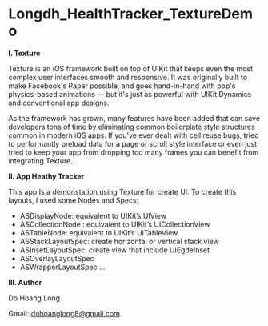 # Longdh_HealthTracker_TextureDemo

**I. Texture**
  
  Texture is an iOS framework built on top of UIKit that keeps even the most complex user interfaces smooth and responsive. It was originally built to make Facebook's Paper possible, and goes hand-in-hand with pop's physics-based animations — but it's just as powerful with UIKit Dynamics and conventional app designs.
  
  As the framework has grown, many features have been added that can save developers tons of time by eliminating common boilerplate style structures common in modern iOS apps. If you've ever dealt with cell reuse bugs, tried to performantly preload data for a page or scroll style interface or even just tried to keep your app from dropping too many frames you can benefit from integrating Texture.
	
**II. App Heathy Tracker**

This app Is a demonstation using Texture for create UI. To create this layouts, I used some Nodes and Specs:

- ASDisplayNode: equivalent to UIKit’s UIView
- ASCollectionNode : equivalent to UIKit’s UICollectionView
- ASTableNode: equivalent to UIKit’s UITableView
- ASStackLayoutSpec: create horizontal or vertical stack view
- ASInsetLayoutSpec: create view that include UIEgdeInset
- ASOverlayLayoutSpec
- ASWrapperLayoutSpec
...

**III. Author**

Do Hoang Long

Gmail: dohoanglong8@gmail.com
